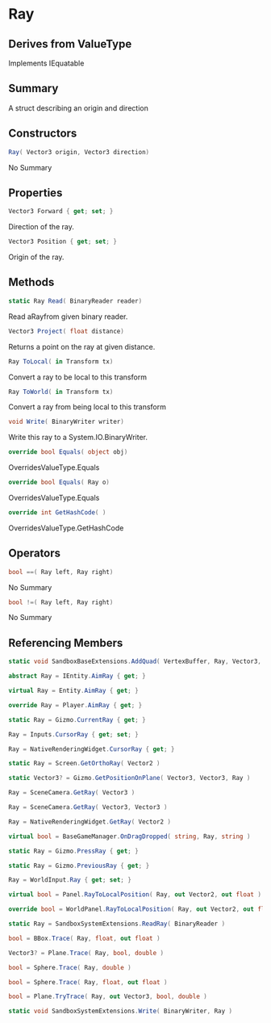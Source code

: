 # Ray

## Derives from ValueType
Implements IEquatable<Ray>

## Summary

A struct describing an origin and direction
## Constructors

```c#
Ray( Vector3 origin, Vector3 direction) 
```
No Summary
## Properties

```c#
Vector3 Forward { get; set; } 
```
Direction of the ray.
```c#
Vector3 Position { get; set; } 
```
Origin of the ray.
## Methods

```c#
static Ray Read( BinaryReader reader) 
```
Read aRayfrom given binary reader.
```c#
Vector3 Project( float distance) 
```
Returns a point on the ray at given distance.
```c#
Ray ToLocal( in Transform tx) 
```
Convert a ray to be local to this transform
```c#
Ray ToWorld( in Transform tx) 
```
Convert a ray from being local to this transform
```c#
void Write( BinaryWriter writer) 
```
Write this ray to a System.IO.BinaryWriter.
```c#
override bool Equals( object obj) 
```
OverridesValueType.Equals
```c#
override bool Equals( Ray o) 
```
OverridesValueType.Equals
```c#
override int GetHashCode( ) 
```
OverridesValueType.GetHashCode
## Operators

```c#
bool ==( Ray left, Ray right) 
```
No Summary
```c#
bool !=( Ray left, Ray right) 
```
No Summary
## Referencing Members

```c#
static void SandboxBaseExtensions.AddQuad( VertexBuffer, Ray, Vector3, Vector3 ) 
```
```c#
abstract Ray = IEntity.AimRay { get; } 
```
```c#
virtual Ray = Entity.AimRay { get; } 
```
```c#
override Ray = Player.AimRay { get; } 
```
```c#
static Ray = Gizmo.CurrentRay { get; } 
```
```c#
Ray = Inputs.CursorRay { get; set; } 
```
```c#
Ray = NativeRenderingWidget.CursorRay { get; } 
```
```c#
static Ray = Screen.GetOrthoRay( Vector2 ) 
```
```c#
static Vector3? = Gizmo.GetPositionOnPlane( Vector3, Vector3, Ray ) 
```
```c#
Ray = SceneCamera.GetRay( Vector3 ) 
```
```c#
Ray = SceneCamera.GetRay( Vector3, Vector3 ) 
```
```c#
Ray = NativeRenderingWidget.GetRay( Vector2 ) 
```
```c#
virtual bool = BaseGameManager.OnDragDropped( string, Ray, string ) 
```
```c#
static Ray = Gizmo.PressRay { get; } 
```
```c#
static Ray = Gizmo.PreviousRay { get; } 
```
```c#
Ray = WorldInput.Ray { get; set; } 
```
```c#
virtual bool = Panel.RayToLocalPosition( Ray, out Vector2, out float ) 
```
```c#
override bool = WorldPanel.RayToLocalPosition( Ray, out Vector2, out float ) 
```
```c#
static Ray = SandboxSystemExtensions.ReadRay( BinaryReader ) 
```
```c#
bool = BBox.Trace( Ray, float, out float ) 
```
```c#
Vector3? = Plane.Trace( Ray, bool, double ) 
```
```c#
bool = Sphere.Trace( Ray, double ) 
```
```c#
bool = Sphere.Trace( Ray, float, out float ) 
```
```c#
bool = Plane.TryTrace( Ray, out Vector3, bool, double ) 
```
```c#
static void SandboxSystemExtensions.Write( BinaryWriter, Ray ) 
```
